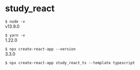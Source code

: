 # study_react


```$ node -v```  
v13.9.0

```$ yarn -v```  
1.22.0

```$ npx create-react-app --version```  
3.3.0

```$ npx create-react-app study_react_ts --template typescript```

